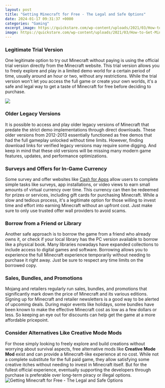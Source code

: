```yaml
---
layout: post
title: "Getting Minecraft for Free - The Legal and Safe Options"
date: 2024-01-17 09:31:37 +0000
categories: "Gaming"
excerpt_image: https://quickstare.com/wp-content/uploads/2021/03/How-to-Get-Minecraft-Java-Edition-for-Free-4.jpg
image: https://quickstare.com/wp-content/uploads/2021/03/How-to-Get-Minecraft-Java-Edition-for-Free-4.jpg
---
```


### Legitimate Trial Version
One legitimate option to try out Minecraft without paying is using the official trial version directly from the Minecraft website. This trial version allows you to freely explore and play in a limited demo world for a certain period of time, usually around an hour or two, without any restrictions. While the trial version won't let you access the full game or create your own worlds, it's a safe and legal way to get a taste of Minecraft for free before deciding to purchase.

![](https://i.ytimg.com/vi/f9pC2tOkWJI/maxresdefault.jpg)
### Older Legacy Versions
It is possible to access and play older legacy versions of Minecraft that predate the strict demo implementations through direct downloads. These older versions from 2012-2013 essentially functioned as free demos that had the full gameplay unlocked without time limits. However, finding download links for verified legacy versions may require some digging. And keep in mind that these old versions will be missing many modern game features, updates, and performance optimizations.
### Surveys and Offers for In-Game Currency  
Some survey and offer websites like [Cash for Apps](https://store.fi.io.vn/funny-xmas-this-is-my-christmas-pajama-heartbeat-video-game-98/men&) allow users to complete simple tasks like surveys, app installations, or video views to earn small amounts of virtual currency over time. This currency can then be redeemed for prizes or services, including gift cards for purchasing Minecraft. While a slow and tedious process, it's a legitimate option for those willing to invest time and effort into earning Minecraft without an upfront cost. Just make sure to only use trusted offer wall providers to avoid scams.
### Borrow from a Friend or Library    
Another safe approach is to borrow the game from a friend who already owns it, or check if your local library has the PC version available to borrow like a physical book. Many libraries nowadays have expanded collections to include access to digital games and software. Borrowing allows you to experience the full Minecraft experience temporarily without needing to purchase it right away. Just be sure to respect any time limits on the borrowed copy.
### Sales, Bundles, and Promotions
Mojang and retailers regularly run sales, bundles, and promotions that significantly mark down the price of Minecraft and its various editions. Signing up for Minecraft and retailer newsletters is a good way to be alerted of upcoming deals. During major events like holidays, some bundles have been known to make the effective Minecraft cost as low as a few dollars or less. So keeping an eye out for discounts can help get the game at a more affordable pricepoint.
### Consider Alternatives Like Creative Mode Mods  
For those simply looking to freely explore and build creations without worrying about survival aspects, free alternative mods like **Creative Mode Mod** exist and can provide a Minecraft-like experience at no cost. While not a complete substitute for the full paid game, they allow satisfying some creative itches without needing to invest in Minecraft itself. But for the fullest official experience, eventually supporting the developers through purchase is preferable over long-term piracy or illegal options.
![Getting Minecraft for Free - The Legal and Safe Options](https://quickstare.com/wp-content/uploads/2021/03/How-to-Get-Minecraft-Java-Edition-for-Free-4.jpg)